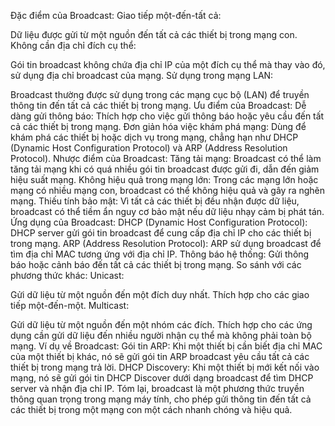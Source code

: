 Đặc điểm của Broadcast:
Giao tiếp một-đến-tất cả:

Dữ liệu được gửi từ một nguồn đến tất cả các thiết bị trong mạng con.
Không cần địa chỉ đích cụ thể:

Gói tin broadcast không chứa địa chỉ IP của một đích cụ thể mà thay vào đó, sử dụng địa chỉ broadcast của mạng.
Sử dụng trong mạng LAN:

Broadcast thường được sử dụng trong các mạng cục bộ (LAN) để truyền thông tin đến tất cả các thiết bị trong mạng.
Ưu điểm của Broadcast:
Dễ dàng gửi thông báo: Thích hợp cho việc gửi thông báo hoặc yêu cầu đến tất cả các thiết bị trong mạng.
Đơn giản hóa việc khám phá mạng: Dùng để khám phá các thiết bị hoặc dịch vụ trong mạng, chẳng hạn như DHCP (Dynamic Host Configuration Protocol) và ARP (Address Resolution Protocol).
Nhược điểm của Broadcast:
Tăng tải mạng: Broadcast có thể làm tăng tải mạng khi có quá nhiều gói tin broadcast được gửi đi, dẫn đến giảm hiệu suất mạng.
Không hiệu quả trong mạng lớn: Trong các mạng lớn hoặc mạng có nhiều mạng con, broadcast có thể không hiệu quả và gây ra nghẽn mạng.
Thiếu tính bảo mật: Vì tất cả các thiết bị đều nhận được dữ liệu, broadcast có thể tiềm ẩn nguy cơ bảo mật nếu dữ liệu nhạy cảm bị phát tán.
Ứng dụng của Broadcast:
DHCP (Dynamic Host Configuration Protocol): DHCP server gửi gói tin broadcast để cung cấp địa chỉ IP cho các thiết bị trong mạng.
ARP (Address Resolution Protocol): ARP sử dụng broadcast để tìm địa chỉ MAC tương ứng với địa chỉ IP.
Thông báo hệ thống: Gửi thông báo hoặc cảnh báo đến tất cả các thiết bị trong mạng.
So sánh với các phương thức khác:
Unicast:

Gửi dữ liệu từ một nguồn đến một đích duy nhất. Thích hợp cho các giao tiếp một-đến-một.
Multicast:

Gửi dữ liệu từ một nguồn đến một nhóm các đích. Thích hợp cho các ứng dụng cần gửi dữ liệu đến nhiều người nhận cụ thể mà không phải toàn bộ mạng.
Ví dụ về Broadcast:
Gói tin ARP: Khi một thiết bị cần biết địa chỉ MAC của một thiết bị khác, nó sẽ gửi gói tin ARP broadcast yêu cầu tất cả các thiết bị trong mạng trả lời.
DHCP Discovery: Khi một thiết bị mới kết nối vào mạng, nó sẽ gửi gói tin DHCP Discover dưới dạng broadcast để tìm DHCP server và nhận địa chỉ IP.
Tóm lại, broadcast là một phương thức truyền thông quan trọng trong mạng máy tính, cho phép gửi thông tin đến tất cả các thiết bị trong một mạng con một cách nhanh chóng và hiệu quả.